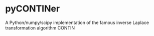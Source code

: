 # pyCONTINer
A Python/numpy/scipy implementation of the famous inverse Laplace transformation algorithm CONTIN
